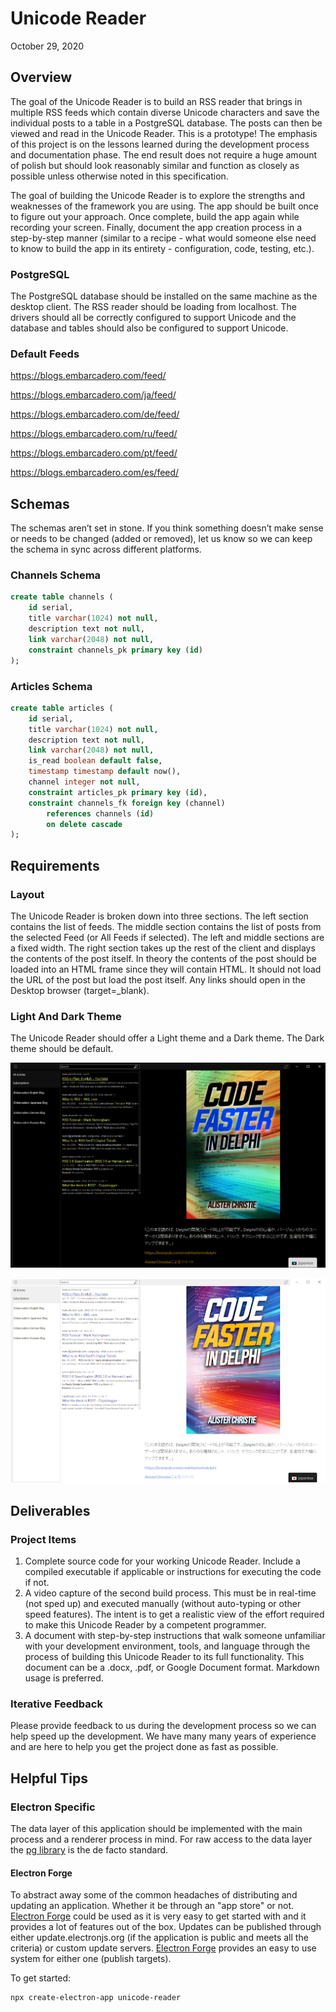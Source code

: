 # Unicode Reader
October 29, 2020

## Overview
The goal of the Unicode Reader is to build an RSS reader that brings in multiple RSS feeds which contain diverse Unicode characters and save the individual posts to a table in a PostgreSQL database. The posts can then be viewed and read in the Unicode Reader. This is a prototype! The emphasis of this project is on the lessons learned during the development process and documentation phase. The end result does not require a huge amount of polish but should look reasonably similar and function as closely as possible unless otherwise noted in this specification.

The goal of building the Unicode Reader is to explore the strengths and weaknesses of the framework you are using. The app should be built once to figure out your approach.  Once complete, build the app again while recording your screen.  Finally, document the app creation process in a step-by-step manner (similar to a recipe - what would someone else need to know to build the app in its entirety - configuration, code, testing, etc.).

### PostgreSQL
The PostgreSQL database should be installed on the same machine as the desktop client. The RSS reader should be loading from localhost. The drivers should all be correctly configured to support Unicode and the database and tables should also be configured to support Unicode.

### Default Feeds
https://blogs.embarcadero.com/feed/

https://blogs.embarcadero.com/ja/feed/

https://blogs.embarcadero.com/de/feed/

https://blogs.embarcadero.com/ru/feed/

https://blogs.embarcadero.com/pt/feed/

https://blogs.embarcadero.com/es/feed/

## Schemas
The schemas aren’t set in stone. If you think something doesn’t make sense or needs to be changed (added or removed), let us know so we can keep the schema in sync across different platforms.

### Channels Schema

```sql
create table channels (
    id serial,
    title varchar(1024) not null,
    description text not null,
    link varchar(2048) not null,
    constraint channels_pk primary key (id)
);
```

### Articles Schema

```sql
create table articles (
    id serial,
    title varchar(1024) not null,
    description text not null,
    link varchar(2048) not null,
    is_read boolean default false,
    timestamp timestamp default now(),
    channel integer not null,
    constraint articles_pk primary key (id),
    constraint channels_fk foreign key (channel)
        references channels (id)
        on delete cascade
);
```

## Requirements
### Layout
The Unicode Reader is broken down into three sections. The left section contains the list of feeds. The middle section contains the list of posts from the selected Feed (or All Feeds if selected). The left and middle sections are a fixed width. The right section takes up the rest of the client and displays the contents of the post itself. In theory the contents of the post should be loaded into an HTML frame since they will contain HTML. It should not load the URL of the post but load the post itself. Any links should open in the Desktop browser (target=_blank).


### Light And Dark Theme
The Unicode Reader should offer a Light theme and a Dark theme. The Dark theme should be default.

![](https://github.com/Embarcadero/ComparisonResearch/blob/main/unicode-reader/unicodeReaderDark.png "Dark Theme")

![](https://github.com/Embarcadero/ComparisonResearch/blob/main/unicode-reader/unicodeReaderLight.png "Light Theme")

## Deliverables
### Project Items

1. Complete source code for your working Unicode Reader.  Include a compiled executable if applicable or instructions for executing the code if not.
2. A video capture of the second build process.  This must be in real-time (not sped up) and executed manually (without auto-typing or other speed features).  The intent is to get a realistic view of the effort required to make this Unicode Reader by a competent programmer.
3. A document with step-by-step instructions that walk someone unfamiliar with your development environment, tools, and language through the process of building this Unicode Reader to its full functionality.  This document can be a .docx, .pdf, or Google Document format.  Markdown usage is preferred.



### Iterative Feedback
Please provide feedback to us during the development process so we can help speed up the development. We have many many years of experience and are here to help you get the project done as fast as possible.

## Helpful Tips
### Electron Specific

The data layer of this application should be implemented with the main process and a renderer process in mind. For raw access to the data layer the [pg library](https://www.npmjs.com/package/pg) is the de facto standard.

#### Electron Forge

To abstract away some of the common headaches of distributing and updating an application. Whether it be through an "app store" or not.
[Electron Forge](https://www.electronforge.io) could be used as it is very easy to get started with and it provides a lot of features out of the box.
Updates can be published through either update.electronjs.org (if the application is public and meets all the criteria) or custom update servers.
[Electron Forge](https://www.electronforge.io) provides an easy to use system for either one (publish targets).

To get started:

```sh
npx create-electron-app unicode-reader
```
